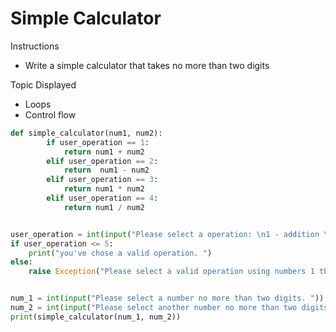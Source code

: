 # Simple Calculator


Instructions
- Write a simple calculator that takes no more than two digits

Topic Displayed
- Loops
- Control flow



```python
def simple_calculator(num1, num2):
        if user_operation == 1:
            return num1 + num2
        elif user_operation == 2:
            return  num1 - num2
        elif user_operation == 3:
            return num1 * num2
        elif user_operation == 4:
            return num1 / num2


user_operation = int(input("Please select a operation: \n1 - addition \n2 - subtraction \n3 - multiplication \n4 - division.\nYour selection:  "))
if user_operation <= 5:
    print("you've chose a valid operation. ")
else:
    raise Exception("Please select a valid operation using numbers 1 through 4. ")


num_1 = int(input("Please select a number no more than two digits. "))
num_2 = int(input("Please select another number no more than two digits. "))
print(simple_calculator(num_1, num_2))
```
